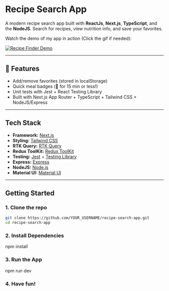 # Recipe Search App

A modern recipe search app built with **ReactJs**, **Next.js**, **TypeScript**, and the **NodeJS**. Search for recipes, view nutrition info, and save your favorites.

Watch the demo of my app in action (Click the gif if needed):

[![Recipe Finder Demo](/public/recipe-app-gif.gif)](https://i.imgur.com/uZhcZEY.mp4)

---

## 🚀 Features

- Add/remove favorites (stored in localStorage)
- Quick meal badges (🚀 for 15 min or less!)
- Unit tests with Jest + React Testing Library
- Built with Next.js App Router + TypeScript + Tailwind CSS + NodeJS/Express

---

## Tech Stack

- **Framework:** [Next.js](https://nextjs.org/)
- **Styling:** [Tailwind CSS](https://tailwindcss.com/)
- **RTK Query:** [RTK Query](https://redux-toolkit.js.org/rtk-query/overview)
- **Redux ToolKit:** [Redux ToolKit](https://redux-toolkit.js.org/)
- **Testing:** [Jest](https://jestjs.io/) + [Testing Library](https://testing-library.com/)
- **Express:** [Express](https://expressjs.com/)
- **NodeJS:** [Node.js](https://nodejs.org/en)
- **Material UI:** [Material UI](https://mui.com/material-ui/)

---

## Getting Started

### 1. Clone the repo

```bash
git clone https://github.com/YOUR_USERNAME/recipe-search-app.git
cd recipe-search-app
```

### 2. Install Dependencies

npm install

### 3. Run the App

npm run dev

### 4. Have fun!
